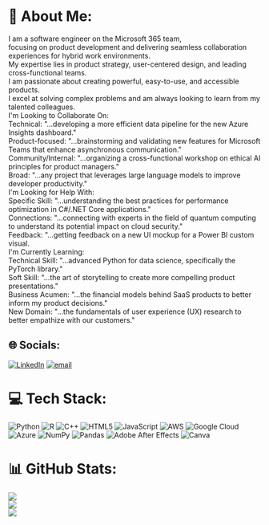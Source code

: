 # 💫 About Me:
I am a software engineer on the Microsoft 365 team, <br>focusing on product development and delivering seamless collaboration experiences for hybrid work environments. <br>My expertise lies in product strategy, user-centered design, and leading cross-functional teams. <br>I am passionate about creating powerful, easy-to-use, and accessible products. <br>I excel at solving complex problems and am always looking to learn from my talented colleagues.<br>I'm Looking to Collaborate On:<br>Technical: "…developing a more efficient data pipeline for the new Azure Insights dashboard."<br>Product-focused: "…brainstorming and validating new features for Microsoft Teams that enhance asynchronous communication."<br>Community/Internal: "…organizing a cross-functional workshop on ethical AI principles for product managers."<br>Broad: "…any project that leverages large language models to improve developer productivity."<br>I'm  Looking for Help With:<br>Specific Skill: "…understanding the best practices for performance optimization in C#/.NET Core applications."<br>Connections: "…connecting with experts in the field of quantum computing to understand its potential impact on cloud security."<br>Feedback: "…getting feedback on a new UI mockup for a Power BI custom visual.<br>I'm Currently Learning:<br>Technical Skill: "…advanced Python for data science, specifically the PyTorch library."<br>Soft Skill: "…the art of storytelling to create more compelling product presentations."<br>Business Acumen: "…the financial models behind SaaS products to better inform my product decisions."<br>New Domain: "…the fundamentals of user experience (UX) research to better empathize with our customers."<br>


## 🌐 Socials:
[![LinkedIn](https://img.shields.io/badge/LinkedIn-%230077B5.svg?logo=linkedin&logoColor=white)](https://linkedin.com/in/DrSaalem) [![email](https://img.shields.io/badge/Email-D14836?logo=gmail&logoColor=white)](mailto:salemdba@gmail.com) 

# 💻 Tech Stack:
![Python](https://img.shields.io/badge/python-3670A0?style=for-the-badge&logo=python&logoColor=ffdd54) ![R](https://img.shields.io/badge/r-%23276DC3.svg?style=for-the-badge&logo=r&logoColor=white) ![C++](https://img.shields.io/badge/c++-%2300599C.svg?style=for-the-badge&logo=c%2B%2B&logoColor=white) ![HTML5](https://img.shields.io/badge/html5-%23E34F26.svg?style=for-the-badge&logo=html5&logoColor=white) ![JavaScript](https://img.shields.io/badge/javascript-%23323330.svg?style=for-the-badge&logo=javascript&logoColor=%23F7DF1E) ![AWS](https://img.shields.io/badge/AWS-%23FF9900.svg?style=for-the-badge&logo=amazon-aws&logoColor=white) ![Google Cloud](https://img.shields.io/badge/GoogleCloud-%234285F4.svg?style=for-the-badge&logo=google-cloud&logoColor=white) ![Azure](https://img.shields.io/badge/azure-%230072C6.svg?style=for-the-badge&logo=microsoftazure&logoColor=white) ![NumPy](https://img.shields.io/badge/numpy-%23013243.svg?style=for-the-badge&logo=numpy&logoColor=white) ![Pandas](https://img.shields.io/badge/pandas-%23150458.svg?style=for-the-badge&logo=pandas&logoColor=white) ![Adobe After Effects](https://img.shields.io/badge/Adobe%20After%20Effects-9999FF.svg?style=for-the-badge&logo=Adobe%20After%20Effects&logoColor=white) ![Canva](https://img.shields.io/badge/Canva-%2300C4CC.svg?style=for-the-badge&logo=Canva&logoColor=white)
# 📊 GitHub Stats:
![](https://github-readme-stats.vercel.app/api?username=Drsmarts&theme=dark&hide_border=false&include_all_commits=false&count_private=false)<br/>
![](https://nirzak-streak-stats.vercel.app/?user=Drsmarts&theme=dark&hide_border=false)<br/>
![](https://github-readme-stats.vercel.app/api/top-langs/?username=Drsmarts&theme=dark&hide_border=false&include_all_commits=false&count_private=false&layout=compact)

<!-- Proudly created with GPRM ( https://gprm.itsvg.in ) -->
